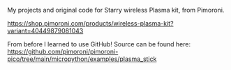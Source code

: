 My projects and original code for Starry wireless Plasma kit, from Pimoroni.

https://shop.pimoroni.com/products/wireless-plasma-kit?variant=40449879081043

From before I learned to use GitHub! Source can be found here: https://github.com/pimoroni/pimoroni-pico/tree/main/micropython/examples/plasma_stick
